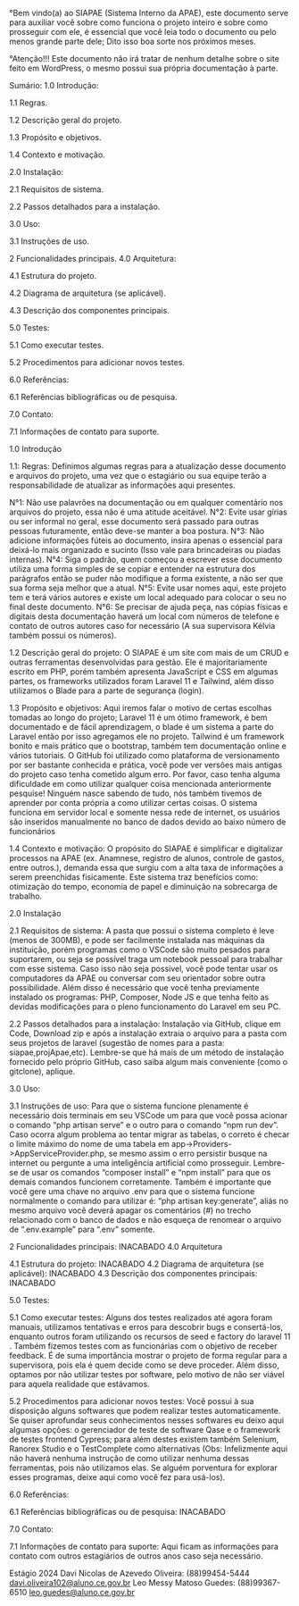 °Bem vindo(a) ao SIAPAE (Sistema Interno da APAE), este documento serve para auxiliar você sobre como funciona o projeto inteiro e sobre como prosseguir com ele, é essencial que você leia todo o documento ou pelo menos grande parte dele; Dito isso boa sorte nos próximos meses.

°Atenção!!! Este documento não irá tratar de nenhum detalhe sobre o site feito em WordPress, o mesmo possui sua própria documentação à parte.

Sumário: 1.0 Introdução:

1.1 Regras.

1.2 Descrição geral do projeto.

1.3 Propósito e objetivos.

1.4 Contexto e motivação.

2.0 Instalação:

2.1 Requisitos de sistema.

2.2 Passos detalhados para a instalação.

3.0 Uso:

3.1 Instruções de uso.

2 Funcionalidades principais.
4.0 Arquitetura:

4.1 Estrutura do projeto.

4.2 Diagrama de arquitetura (se aplicável).

4.3 Descrição dos componentes principais.

5.0 Testes:

5.1 Como executar testes.

5.2 Procedimentos para adicionar novos testes.

6.0 Referências:

6.1 Referências bibliográficas ou de pesquisa.

7.0 Contato:

7.1 Informações de contato para suporte.

1.0 Introdução

1.1: Regras: Definimos algumas regras para a atualização desse documento e arquivos do projeto, uma vez que o estagiário ou sua equipe terão a responsabilidade de atualizar as informações aqui presentes.

N°1: Não use palavrões na documentação ou em qualquer comentário nos arquivos do projeto, essa não é uma atitude aceitável. N°2: Evite usar gírias ou ser informal no geral, esse documento será passado para outras pessoas futuramente, então deve-se manter a boa postura. N°3: Não adicione informações fúteis ao documento, insira apenas o essencial para deixá-lo mais organizado e sucinto (Isso vale para brincadeiras ou piadas internas). N°4: Siga o padrão, quem começou a escrever esse documento utiliza uma forma simples de se copiar e entender na estrutura dos parágrafos então se puder não modifique a forma existente, a não ser que sua forma seja melhor que a atual. N°5: Evite usar nomes aqui, este projeto tem e terá vários autores e existe um local adequado para colocar o seu no final deste documento. N°6: Se precisar de ajuda peça, nas cópias físicas e digitais desta documentação haverá um local com números de telefone e contato de outros autores caso for necessário (A sua supervisora Kélvia também possui os números).

1.2 Descrição geral do projeto: O SIAPAE é um site com mais de um CRUD e outras ferramentas desenvolvidas para gestão. Ele é majoritariamente escrito em PHP, porém também apresenta JavaScript e CSS em algumas partes, os frameworks utilizados foram Laravel 11 e Tailwind, além disso utilizamos o Blade para a parte de segurança (login).

1.3 Propósito e objetivos: Aqui iremos falar o motivo de certas escolhas tomadas ao longo do projeto; Laravel 11 é um ótimo framework, é bem documentado e de fácil aprendizagem, o blade é um sistema a parte do Laravel então por isso agregamos ele no projeto. Tailwind é um framework bonito e mais prático que o bootstrap, também tem documentação online e vários tutoriais. O GitHub foi utilizado como plataforma de versionamento por ser bastante conhecida e prática, você pode ver versões mais antigas do projeto caso tenha cometido algum erro. Por favor, caso tenha alguma dificuldade em como utilizar qualquer coisa mencionada anteriormente pesquise! Ninguém nasce sabendo de tudo, nós também tivemos de aprender por conta própria a como utilizar certas coisas. O sistema funciona em servidor local e somente nessa rede de internet, os usuários são inseridos manualmente no banco de dados devido ao baixo número de funcionários

1.4 Contexto e motivação: O propósito do SIAPAE é simplificar e digitalizar processos na APAE (ex. Anamnese, registro de alunos, controle de gastos, entre outros.), demanda essa que surgiu com a alta taxa de informações a serem preenchidas fisicamente. Este sistema traz benefícios como: otimização do tempo, economia de papel e diminuição na sobrecarga de trabalho.

2.0 Instalação

2.1 Requisitos de sistema: A pasta que possui o sistema completo é leve (menos de 300MB), e pode ser facilmente instalada nas máquinas da instituição, porém programas como o VSCode são muito pesados para suportarem, ou seja se possível traga um notebook pessoal para trabalhar com esse sistema. Caso isso não seja possível, você pode tentar usar os computadores da APAE ou conversar com seu orientador sobre outra possibilidade. Além disso é necessário que você tenha previamente instalado os programas: PHP, Composer, Node JS e que tenha feito as devidas modificações para o pleno funcionamento do Laravel em seu PC.

2.2 Passos detalhados para a instalação: Instalação via GitHub, clique em Code, Download zip e após a instalação extraia o arquivo para a pasta com seus projetos de laravel (sugestão de nomes para a pasta: siapae,projApae,etc). Lembre-se que há mais de um método de instalação fornecido pelo próprio GitHub, caso saiba algum mais conveniente (como o gitclone), aplique.

3.0 Uso:

3.1 Instruções de uso: Para que o sistema funcione plenamente é necessário dois terminais em seu VSCode um para que você possa acionar o comando “php artisan serve” e o outro para o comando “npm run dev”. Caso ocorra algum problema ao tentar migrar as tabelas, o correto é checar o limite máximo do nome de uma tabela em app->Providers->AppServiceProvider.php, se mesmo assim o erro persistir busque na internet ou pergunte a uma inteligência artificial como prosseguir. Lembre-se de usar os comandos “composer install” e “npm install” para que os demais comandos funcionem corretamente. Também é importante que você gere uma chave no arquivo .env para que o sistema funcione normalmente o comando para utilizar é: “php artisan key:generate”, aliás no mesmo arquivo você deverá apagar os comentários (#) no trecho relacionado com o banco de dados e não esqueça de renomear o arquivo de “.env.example” para “.env” somente.

2 Funcionalidades principais: INACABADO
4.0 Arquitetura

4.1 Estrutura do projeto: INACABADO 4.2 Diagrama de arquitetura (se aplicável): INACABADO 4.3 Descrição dos componentes principais: INACABADO

5.0 Testes:

5.1 Como executar testes: Alguns dos testes realizados até agora foram manuais, utilizamos tentativas e erros para descobrir bugs e consertá-los, enquanto outros foram utilizando os recursos de seed e factory do laravel 11 . Também fizemos testes com as funcionárias com o objetivo de receber feedback. É de suma importância mostrar o projeto de forma regular para a supervisora, pois ela é quem decide como se deve proceder. Além disso, optamos por não utilizar testes por software, pelo motivo de não ser viável para aquela realidade que estávamos.

5.2 Procedimentos para adicionar novos testes: Você possui à sua disposição alguns softwares que podem realizar testes automaticamente. Se quiser aprofundar seus conhecimentos nesses softwares eu deixo aqui algumas opções: o gerenciador de teste de software Qase e o framework de testes frontend Cypress; para além destes existem também Selenium, Ranorex Studio e o TestComplete como alternativas (Obs: Infelizmente aqui não haverá nenhuma instrução de como utilizar nenhuma dessas ferramentas, pois não utilizamos elas. Se alguém porventura for explorar esses programas, deixe aqui como você fez para usá-los).

6.0 Referências:

6.1 Referências bibliográficas ou de pesquisa: INACABADO

7.0 Contato:

7.1 Informações de contato para suporte: Aqui ficam as informações para contato com outros estagiários de outros anos caso seja necessário.

Estágio 2024 Davi Nicolas de Azevedo Oliveira: (88)99454-5444 davi.oliveira102@aluno.ce.gov.br Leo Messy Matoso Guedes: (88)99367-6510 leo.guedes@aluno.ce.gov.br
